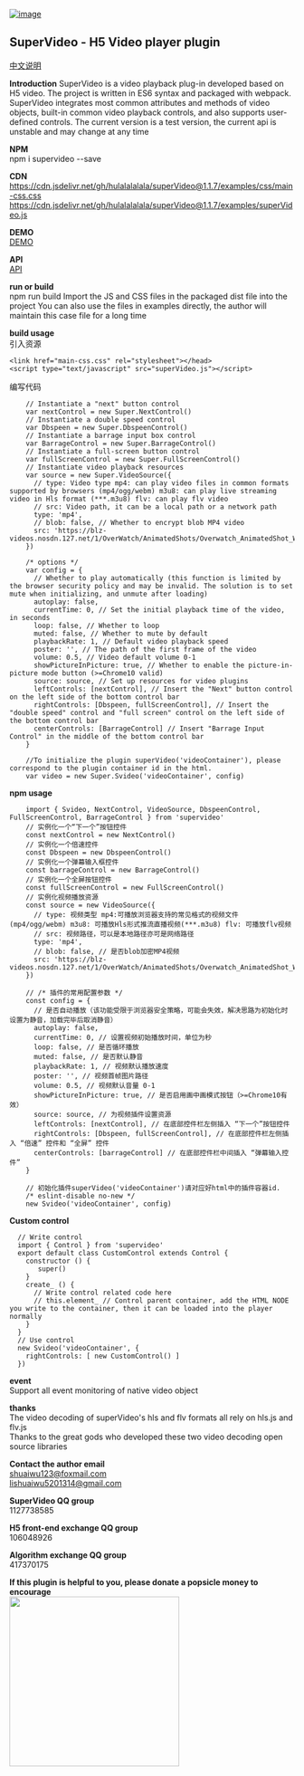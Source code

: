 [![image](https://img.shields.io/npm/v/supervideo)](https://www.npmjs.com/package/supervideo)

## SuperVideo - H5 Video player plugin ##

[中文说明](https://github.com/hulalalalala/superVideo/blob/master/api/README.md)

**Introduction**
SuperVideo is a video playback plug-in developed based on H5 video.
The project is written in ES6 syntax and packaged with webpack.
SuperVideo integrates most common attributes and methods of video objects, built-in common video playback controls, and also supports user-defined controls. The current version is a test version, the current api is unstable and may change at any time

**NPM**<br/>
npm i supervideo --save

**CDN**<br/>
https://cdn.jsdelivr.net/gh/hulalalalala/superVideo@1.1.7/examples/css/main-css.css
https://cdn.jsdelivr.net/gh/hulalalalala/superVideo@1.1.7/examples/superVideo.js

**DEMO**<br/>
[DEMO](https://hulalalalala.github.io/superVideo/examples/index.html)

**API**<br/>
[API](https://hulalalalala.github.io/superVideo/api/index.html)

**run or build**<br/>
npm run build
Import the JS and CSS files in the packaged dist file into the project
You can also use the files in examples directly, the author will maintain this case file for a long time<br/>

**build usage**<br/>
引入资源
```
<link href="main-css.css" rel="stylesheet"></head>
<script type="text/javascript" src="superVideo.js"></script>
```
编写代码
```
    // Instantiate a "next" button control
    var nextControl = new Super.NextControl()
    // Instantiate a double speed control
    var Dbspeen = new Super.DbspeenControl()
    // Instantiate a barrage input box control
    var BarrageControl = new Super.BarrageControl()
    // Instantiate a full-screen button control
    var fullScreenControl = new Super.FullScreenControl()
    // Instantiate video playback resources
    var source = new Super.VideoSource({
      // type: Video type mp4: can play video files in common formats supported by browsers (mp4/ogg/webm) m3u8: can play live streaming video in Hls format (***.m3u8) flv: can play flv video
      // src: Video path, it can be a local path or a network path
      type: 'mp4',
      // blob: false, // Whether to encrypt blob MP4 video
      src: 'https://blz-videos.nosdn.127.net/1/OverWatch/AnimatedShots/Overwatch_AnimatedShot_Winston_Recall.mp4'
    })

    /* options */
    var config = {
      // Whether to play automatically (this function is limited by the browser security policy and may be invalid. The solution is to set mute when initializing, and unmute after loading)
      autoplay: false,
      currentTime: 0, // Set the initial playback time of the video, in seconds
      loop: false, // Whether to loop
      muted: false, // Whether to mute by default
      playbackRate: 1, // Default video playback speed
      poster: '', // The path of the first frame of the video
      volume: 0.5, // Video default volume 0-1
      showPictureInPicture: true, // Whether to enable the picture-in-picture mode button (>=Chrome10 valid)
      source: source, // Set up resources for video plugins
      leftControls: [nextControl], // Insert the "Next" button control on the left side of the bottom control bar
      rightControls: [Dbspeen, fullScreenControl], // Insert the "double speed" control and "full screen" control on the left side of the bottom control bar
      centerControls: [BarrageControl] // Insert "Barrage Input Control" in the middle of the bottom control bar
    }

    //To initialize the plugin superVideo('videoContainer'), please correspond to the plugin container id in the html.
    var video = new Super.Svideo('videoContainer', config)
```
**npm usage**<br/>
```
    import { Svideo, NextControl, VideoSource, DbspeenControl, FullScreenControl, BarrageControl } from 'supervideo'
    // 实例化一个“下一个”按钮控件
    const nextControl = new NextControl()
    // 实例化一个倍速控件
    const Dbspeen = new DbspeenControl()
    // 实例化一个弹幕输入框控件
    const barrageControl = new BarrageControl()
    // 实例化一个全屏按钮控件
    const fullScreenControl = new FullScreenControl()
    // 实例化视频播放资源
    const source = new VideoSource({
      // type: 视频类型 mp4:可播放浏览器支持的常见格式的视频文件(mp4/ogg/webm) m3u8: 可播放Hls形式推流直播视频(***.m3u8) flv: 可播放flv视频
      // src: 视频路径，可以是本地路径亦可是网络路径
      type: 'mp4',
      // blob: false, // 是否blob加密MP4视频
      src: 'https://blz-videos.nosdn.127.net/1/OverWatch/AnimatedShots/Overwatch_AnimatedShot_Winston_Recall.mp4'
    })

    // /* 插件的常用配置参数 */
    const config = {
      // 是否自动播放（该功能受限于浏览器安全策略，可能会失效，解决思路为初始化时设置为静音，加载完毕后取消静音）
      autoplay: false,
      currentTime: 0, // 设置视频初始播放时间，单位为秒
      loop: false, // 是否循环播放
      muted: false, // 是否默认静音
      playbackRate: 1, // 视频默认播放速度
      poster: '', // 视频首帧图片路径
      volume: 0.5, // 视频默认音量 0-1
      showPictureInPicture: true, // 是否启用画中画模式按钮（>=Chrome10有效）
      source: source, // 为视频插件设置资源
      leftControls: [nextControl], // 在底部控件栏左侧插入 “下一个”按钮控件
      rightControls: [Dbspeen, fullScreenControl], // 在底部控件栏左侧插入 “倍速” 控件和 “全屏” 控件
      centerControls: [barrageControl] // 在底部控件栏中间插入 “弹幕输入控件”
    }

    // 初始化插件superVideo('videoContainer')请对应好html中的插件容器id.
    /* eslint-disable no-new */
    new Svideo('videoContainer', config)
```
**Custom control**<br/>
```
  // Write control
  import { Control } from 'supervideo'
  export default class CustomControl extends Control {
    constructor () {
       super()
    }
    create_ () {
      // Write control related code here
      // this.element_ // Control parent container, add the HTML NODE you write to the container, then it can be loaded into the player normally
    }
  }
  // Use control
  new Svideo('videoContainer', {
    rightControls: [ new CustomControl() ]
  })
```
**event**<br/>
Support all event monitoring of native video object

**thanks**<br/>
The video decoding of superVideo's hls and flv formats all rely on hls.js and flv.js<br/>
Thanks to the great gods who developed these two video decoding open source libraries

**Contact the author email**<br/>
shuaiwu123@foxmail.com<br/>
lishuaiwu5201314@gmail.com<br/>

**SuperVideo QQ group**<br/>
1127738585

**H5 front-end exchange QQ group**<br/>
106048926

**Algorithm exchange QQ group**<br/>
417370175

**If this plugin is helpful to you, please donate a popsicle money to encourage**<br/>
<img src="https://github.com/hulalalalala/superVideo/blob/alpha/api/alipay.jpg" width="300">



